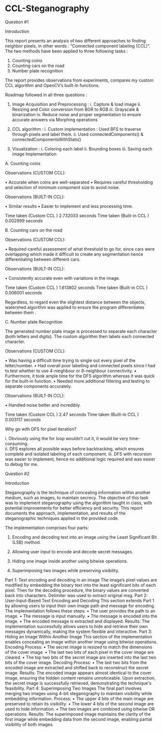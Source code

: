 # CCL-Steganography

Question #1

Introduction

This report presents an analysis of two different approaches to finding neighbor pixels, in other words : “Connected component labeling (CCL)”.
The two methods have been applied to three following tasks :

1. Counting coins
2. Counting cars on the road
3. Number plate recognition 

The report provides observations from experiments, compares my custom CCL algorithm and OpenCV’s built-in functions.

Roadmap followed in all three questions : 

1.	Image Acquisition and Preprocessing : 
i.	Capture & load image 
ii.	Resizing and Color conversion from BGR to RGB
iii.	Grayscale & binarization 
iv.	Reduce noise and proper segmentation to ensure accurate answers via Morphing operations 

2.	CCL algorithm :
i.	Custom implementation : Used BFS to traverse through pixels and label them.
ii.	Used connectedComponents() & connectedComponentsWithStats()

3.	Visualization : 
i.	Coloring each label
ii.	Bounding boxes
iii.	Saving each image
 					Implementation

A.	Counting coins 

Observations (CUSTOM CCL): 

•	Accurate when coins are well-separated
•	Requires careful thresholding and selection of minimum component size   to avoid noise. 

Observations (BUILT-IN CCL): 

•	Similar results 
•	Easier to implement and less processing time.
 
Time taken (Custom CCL ) 	2.732033 seconds
Time taken (Built-in CCL )	0.002999 seconds


B.	Counting cars on the road

Observations (CUSTOM CCL): 

•	Required careful assessment of what threshold to go for, since cars were overlapping which made it difficult to create any segmentation hence differentiating between different cars.


Observations (BUILT-IN CCL): 

•	Consistently accurate even with variations in the image.

Time taken (Custom CCL ) 	1.613802 seconds
Time taken (Built-in CCL )	0.006001 seconds

Regardless, to regard even the slightest distance between the objects, watershed algorithm was applied to ensure the program differentiates between them .


C.	Number plate Recognition 

The generated number plate image is processed to separate each character (both letters and digits). The custom algorithm then labels each connected character.

Observations (CUSTOM CCL): 

•	Was having a difficult time trying to single out every pixel of the letter/number.
•	Had overall poor labelling and connected pixels since I had to test whether to use 4-nieghbour or 8-neighbour connectivity. 
•	Furthermore, it took ample time for the DFS algorithm whereas it was quick for the built-in function.
•	Needed more additional filtering and testing to separate components accurately.


Observations (BUILT-IN CCL): 

•	Handled noise better and incredibly. 

Time taken (Custom CCL ) 	2.47 seconds
Time taken (Built-in CCL )	0.003117 seconds


Why go with DFS for pixel iteration?

i.	Obviously using the for loop wouldn’t cut it, it would be very time-consuming.  
ii.	DFS explores all possible ways before backtracking, which ensures complete and isolated labeling of each component.
iii.	DFS with recursion was easier to implement, hence no additional logic required and was easier to debug for me.



Question #2 

Introduction 

Steganography is the technique of concealing information within another medium, such as images, to maintain secrecy. The objective of this task was to implement steganography using the algorithm taught in class, with potential improvements for better efficiency and security. This report documents the approach, implementation, and results of the steganographic techniques applied in the provided code.

The implementation comprises four parts:

1.	Encoding and decoding text into an image using the Least Significant Bit (LSB) method.

2.	Allowing user input to encode and decode secret messages.

3.	Hiding one image inside another using bitwise operations.

4.	Superimposing two images while preserving visibility.


Part 1: Text encoding and decoding in an image
The image’s pixel values are modified by embedding the binary text into the least significant bits of each pixel.
Then for the decoding procedure, the binary values are converted back into characters. Delimiter was used to extract original msg.
Part 2: User-Input-Based Text Encoding and Decoding
This section extends Part 1 by allowing users to input their own image path and message for encoding. The implementation follows these steps:
•	The user provides the path to an image.
•	The message is input manually.
•	The message is encoded into the image.
•	The encoded message is extracted and displayed.
Results:
The implementation successfully allows users to hide and retrieve their own messages dynamically, making the system flexible and interactive.
Part 3: Hiding an Image Within Another Image
This section of the implementation enables concealing an image within another image using bitwise operations.
Encoding Process:
•	The secret image is resized to match the dimensions of the cover image.
•	The last two bits of each pixel in the cover image are cleared.
•	The top two bits of the secret image are inserted into the last two bits of the cover image.
Decoding Process:
•	The last two bits from the encoded image are extracted and shifted back to reconstruct the secret image.
Results:
The encoded image appears almost identical to the cover image, ensuring the hidden content remains unnoticeable. Upon extraction, the secret image is successfully retrieved, demonstrating the technique's feasibility.
Part 4: Superimposing Two Images
The final part involves merging two images using 4-bit steganography to maintain visibility while embedding information.
Process:
•	The upper 4 bits of the main image are preserved to retain its visibility.
•	The lower 4 bits of the second image are used to hide information.
•	The two images are combined using bitwise OR operations.
Results:
The superimposed image maintains the clarity of the first image while embedding data from the second image, enabling partial visibility of both images.

